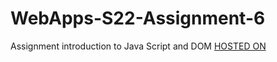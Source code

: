 # WebApps-S22-Assignment-6
Assignment introduction to Java Script and DOM
[HOSTED ON](https://44-563-web-apps-s22.github.io/webapps-s22-assignment-6-gopi-kishore/president.html)